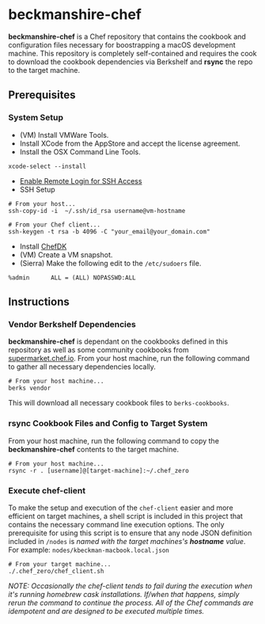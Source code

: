# beckmanshire-chef #

**beckmanshire-chef** is a Chef repository that contains the cookbook and configuration files necessary for boostrapping
a macOS development machine. This repository is completely self-contained and requires the cook to download the cookbook
dependencies via Berkshelf and **rsync** the repo to the target machine.

## Prerequisites ##

### System Setup ###

- (VM) Install VMWare Tools.
- Install XCode from the AppStore and accept the license agreement.
- Install the OSX Command Line Tools.
```
xcode-select --install
```
- [Enable Remote Login for SSH Access](https://support.apple.com/kb/PH21839?locale=en_US&viewlocale=en_US)
- SSH Setup
```shell
# From your host...
ssh-copy-id -i  ~/.ssh/id_rsa username@vm-hostname
```
```
# From your Chef client...
ssh-keygen -t rsa -b 4096 -C "your_email@your_domain.com"
```
- Install [ChefDK](https://downloads.chef.io/chef-dk/mac/)
- (VM) Create a VM snapshot.
- (Sierra) Make the following edit to the `/etc/sudoers` file.
```
%admin		ALL = (ALL) NOPASSWD:ALL
```


## Instructions ##

### Vendor Berkshelf Dependencies ###

**beckmanshire-chef** is dependant on the cookbooks defined in this repository as well as some community cookbooks from 
[supermarket.chef.io](https://supermarket.chef.io/). From your host machine, run the following command to gather all 
necessary dependencies locally.

```shell
# From your host machine...
berks vendor
```

This will download all necessary cookbook files to `berks-cookbooks`.

### rsync Cookbook Files and Config to Target System ###

From your host machine, run the following command to copy the **beckmanshire-chef** contents to the target machine.

```shell
# From your host machine...
rsync -r . [username]@[target-machine]:~/.chef_zero
```

### Execute chef-client ###

To make the setup and execution of the `chef-client` easier and more efficient on target machines, a shell script is 
included in this project that contains the necessary command line execution options. The only prerequisite for using 
this script is to ensure that any node JSON definition included in `/nodes` is _named with the target machines's 
**hostname** value_. For example: `nodes/kbeckman-macbook.local.json`

```shell
# From your target machine...
./.chef_zero/chef_client.sh
```

_NOTE: Occasionally the chef-client tends to fail during the execution when it's running homebrew cask installations.
If/when that happens, simply rerun the command to continue the process. All of the Chef commands are idempotent and are
designed to be executed multiple times._
